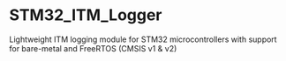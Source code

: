 # STM32_ITM_Logger
Lightweight ITM logging module for STM32 microcontrollers with support for bare-metal and FreeRTOS (CMSIS v1 &amp; v2)
